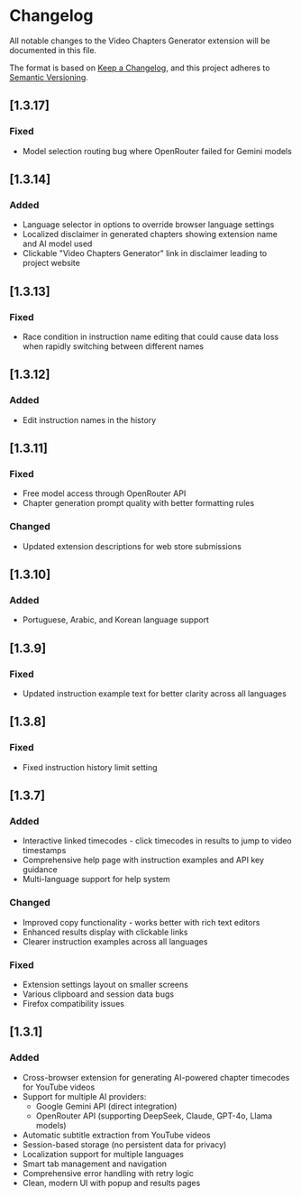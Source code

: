 # Changelog

All notable changes to the Video Chapters Generator extension will be documented in this file.

The format is based on [Keep a Changelog](https://keepachangelog.com/en/1.0.0/),
and this project adheres to [Semantic Versioning](https://semver.org/spec/v2.0.0.html).

## [1.3.17]

### Fixed
- Model selection routing bug where OpenRouter failed for Gemini models


## [1.3.14]

### Added
- Language selector in options to override browser language settings
- Localized disclaimer in generated chapters showing extension name and AI model used
- Clickable "Video Chapters Generator" link in disclaimer leading to project website

## [1.3.13]

### Fixed
- Race condition in instruction name editing that could cause data loss when rapidly switching between different names

## [1.3.12]

### Added
- Edit instruction names in the history

## [1.3.11]

### Fixed
- Free model access through OpenRouter API
- Chapter generation prompt quality with better formatting rules

### Changed
- Updated extension descriptions for web store submissions

## [1.3.10]

### Added
- Portuguese, Arabic, and Korean language support

## [1.3.9]

### Fixed
- Updated instruction example text for better clarity across all languages

## [1.3.8]

### Fixed
- Fixed instruction history limit setting

## [1.3.7]

### Added
- Interactive linked timecodes - click timecodes in results to jump to video timestamps
- Comprehensive help page with instruction examples and API key guidance
- Multi-language support for help system

### Changed
- Improved copy functionality - works better with rich text editors
- Enhanced results display with clickable links
- Clearer instruction examples across all languages

### Fixed
- Extension settings layout on smaller screens
- Various clipboard and session data bugs
- Firefox compatibility issues

## [1.3.1]

### Added
- Cross-browser extension for generating AI-powered chapter timecodes for YouTube videos
- Support for multiple AI providers:
  - Google Gemini API (direct integration)
  - OpenRouter API (supporting DeepSeek, Claude, GPT-4o, Llama models)
- Automatic subtitle extraction from YouTube videos
- Session-based storage (no persistent data for privacy)
- Localization support for multiple languages
- Smart tab management and navigation
- Comprehensive error handling with retry logic
- Clean, modern UI with popup and results pages